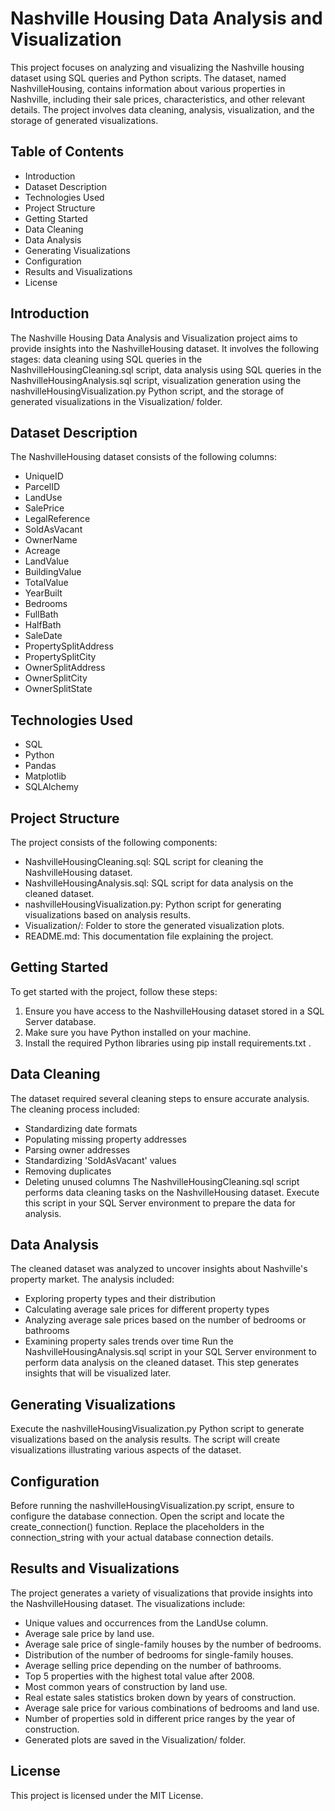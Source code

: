 # Nashville Housing Data Analysis and Visualization
This project focuses on analyzing and visualizing the Nashville housing dataset using SQL queries and Python scripts. The dataset, named NashvilleHousing, contains information about various properties in Nashville, including their sale prices, characteristics, and other relevant details. The project involves data cleaning, analysis, visualization, and the storage of generated visualizations.

## Table of Contents
- Introduction
- Dataset Description
- Technologies Used
- Project Structure
- Getting Started
- Data Cleaning
- Data Analysis
- Generating Visualizations
- Configuration
- Results and Visualizations
- License

## Introduction
The Nashville Housing Data Analysis and Visualization project aims to provide insights into the NashvilleHousing dataset. It involves the following stages: data cleaning using SQL queries in the NashvilleHousingCleaning.sql script, data analysis using SQL queries in the NashvilleHousingAnalysis.sql script, visualization generation using the nashvilleHousingVisualization.py Python script, and the storage of generated visualizations in the Visualization/ folder.

## Dataset Description

The NashvilleHousing dataset consists of the following columns:
- UniqueID
- ParcelID
- LandUse
- SalePrice
- LegalReference
- SoldAsVacant
- OwnerName
- Acreage
- LandValue
- BuildingValue
- TotalValue
- YearBuilt
- Bedrooms
- FullBath
- HalfBath
- SaleDate
- PropertySplitAddress
- PropertySplitCity
- OwnerSplitAddress
- OwnerSplitCity
- OwnerSplitState

## Technologies Used
- SQL
- Python
- Pandas
- Matplotlib
- SQLAlchemy

## Project Structure
The project consists of the following components:

- NashvilleHousingCleaning.sql: SQL script for cleaning the NashvilleHousing dataset.
- NashvilleHousingAnalysis.sql: SQL script for data analysis on the cleaned dataset.
- nashvilleHousingVisualization.py: Python script for generating visualizations based on analysis results.
- Visualization/: Folder to store the generated visualization plots.
- README.md: This documentation file explaining the project.

## Getting Started
To get started with the project, follow these steps:

1. Ensure you have access to the NashvilleHousing dataset stored in a SQL Server database.
2. Make sure you have Python installed on your machine.
3. Install the required Python libraries using pip install requirements.txt .

## Data Cleaning
The dataset required several cleaning steps to ensure accurate analysis. The cleaning process included:
- Standardizing date formats
- Populating missing property addresses
- Parsing owner addresses
- Standardizing 'SoldAsVacant' values
- Removing duplicates
- Deleting unused columns
The NashvilleHousingCleaning.sql script performs data cleaning tasks on the NashvilleHousing dataset. Execute this script in your SQL Server environment to prepare the data for analysis.

## Data Analysis
The cleaned dataset was analyzed to uncover insights about Nashville's property market. The analysis included:
- Exploring property types and their distribution
- Calculating average sale prices for different property types
- Analyzing average sale prices based on the number of bedrooms or bathrooms
- Examining property sales trends over time
Run the NashvilleHousingAnalysis.sql script in your SQL Server environment to perform data analysis on the cleaned dataset. This step generates insights that will be visualized later.

## Generating Visualizations
Execute the nashvilleHousingVisualization.py Python script to generate visualizations based on the analysis results. The script will create visualizations illustrating various aspects of the dataset.

## Configuration
Before running the nashvilleHousingVisualization.py script, ensure to configure the database connection. Open the script and locate the create_connection() function. Replace the placeholders in the connection_string with your actual database connection details.

## Results and Visualizations
The project generates a variety of visualizations that provide insights into the NashvilleHousing dataset. The visualizations include:

- Unique values and occurrences from the LandUse column.
- Average sale price by land use.
- Average sale price of single-family houses by the number of bedrooms.
- Distribution of the number of bedrooms for single-family houses.
- Average selling price depending on the number of bathrooms.
- Top 5 properties with the highest total value after 2008.
- Most common years of construction by land use.
- Real estate sales statistics broken down by years of construction.
- Average sale price for various combinations of bedrooms and land use.
- Number of properties sold in different price ranges by the year of construction.
- Generated plots are saved in the Visualization/ folder.


## License
This project is licensed under the MIT License.

